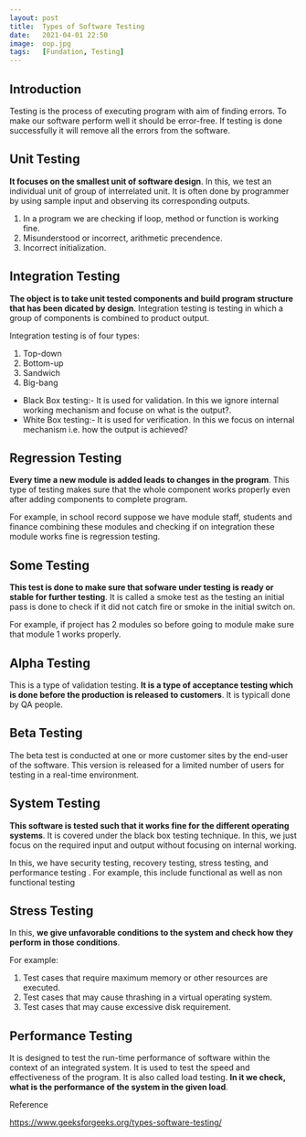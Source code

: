 ```yaml
---
layout: post
title:  Types of Software Testing
date:   2021-04-01 22:50
image:  oop.jpg
tags:   [Fundation, Testing]
---
```


## Introduction

Testing is the process of executing program with aim of finding errors. To make our software perform well it should be error-free. If testing is done successfully it will remove all the errors from the software.

## Unit Testing 

**It focuses on the smallest unit of software design**. In this, we test an individual unit of group of interrelated unit. It is often done by programmer by using sample input and observing its corresponding outputs.

1. In a program we are checking if loop, method or function is working fine.
2. Misunderstood or incorrect, arithmetic precendence.
3. Incorrect initialization.

## Integration Testing

**The object is to take unit tested components and build program structure that has been dicated by design**. Integration testing is testing in which a group of components is combined to product output.

Integration testing is of four types:

1. Top-down
2. Bottom-up
3. Sandwich
4. Big-bang

* Black Box testing:- It is used for validation. In this we ignore internal working mechanism and focuse on what is the output?.
* White Box testing:- It is used for verification. In this we focus on internal mechanism i.e. how the output is achieved?

## Regression Testing 

**Every time a new module is added leads to changes in the program**. This type of testing makes sure that the whole component works properly even after adding components to complete program.

For example, in school record suppose we have module staff, students and finance combining these modules and checking if on integration these module works fine is regression testing.

## Some Testing

**This test is done to make sure that sofware under testing is ready or stable for further testing**. It is called a smoke test as the testing an initial pass is done to check if it did not catch fire or smoke in the initial switch on.

For example, if project has 2 modules so before going to module make sure that module 1 works properly.

## Alpha Testing 

This is a type of validation testing. **It is a type of acceptance testing which is done before the production is released to customers**. It is typicall done by QA people.

## Beta Testing 

The beta test is conducted at one or more customer sites by the end-user of the software. This version is released for a limited number of users for testing in a real-time environment.

## System Testing

**This software is tested such that it works fine for the different operating systems**. It is covered under the black box testing technique. In this, we just focus on the required input and output without focusing on internal working. 

In this, we have security testing, recovery testing, stress testing, and performance testing . For example, this include functional as well as non functional testing

## Stress Testing

In this, **we give unfavorable conditions to the system and check how they perform in those conditions**.

For example:

1. Test cases that require maximum memory or other resources are executed.
2. Test cases that may cause thrashing in a virtual operating system.
3. Test cases that may cause excessive disk requirement.

## Performance Testing 

It is designed to test the run-time performance of software within the context of an integrated system. It is used to test the speed and effectiveness of the program. It is also called load testing. **In it we check, what is the performance of the system in the given load**.

Reference

<https://www.geeksforgeeks.org/types-software-testing/>
